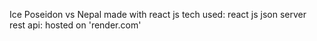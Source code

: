 Ice Poseidon vs Nepal made with react js
tech used:
react js
json server rest api: hosted on 'render.com'
